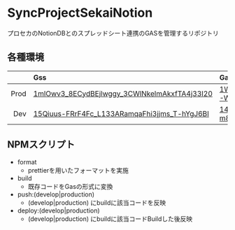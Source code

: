 # SyncProjectSekaiNotion
プロセカのNotionDBとのスプレッドシート連携のGASを管理するリポジトリ

## 各種環境

|  | Gss | Gas |
|---:|:---|:---|
|Prod| [1mlOwv3_8ECydBEjlwggy_3CWlNkelmAkxfTA4j33I20](https://docs.google.com/spreadsheets/d/1mlOwv3_8ECydBEjlwggy_3CWlNkelmAkxfTA4j33I20/edit?gid=391047353#gid=391047353) | [1WWpg09TbtTldMZjlKDsV7gcXBBYpTuIDO3uCA_EoFb_Q3--WevV-KWY7](https://script.google.com/u/0/home/projects/1WWpg09TbtTldMZjlKDsV7gcXBBYpTuIDO3uCA_EoFb_Q3--WevV-KWY7/settings) |
|Dev| [15Qiuus-FRrF4Fc_L133ARamqaFhi3jjms_T-hYgJ6BI](https://docs.google.com/spreadsheets/d/15Qiuus-FRrF4Fc_L133ARamqaFhi3jjms_T-hYgJ6BI/edit?usp=sharing) | [146nxgbAgUWNvyWvBLg5Z2me640NKnmfAb-m8OKBmCxiEy9rAoepLnxWC](https://script.google.com/u/0/home/projects/146nxgbAgUWNvyWvBLg5Z2me640NKnmfAb-m8OKBmCxiEy9rAoepLnxWC/edit) |


## NPMスクリプト

- format
  - prettierを用いたフォーマットを実施
- build
  - 既存コードをGasの形式に変換
- push:(develop|production)
  - (develop|production) にbuildに該当コードを反映
- deploy:(develop|production)
  - (develop|production) にbuildに該当コードBuildした後反映
